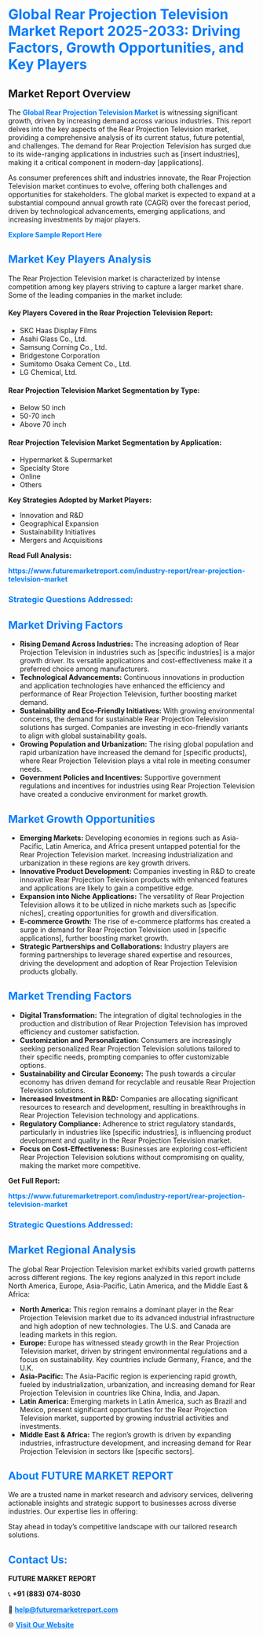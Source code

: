 <h1 style="color: #007BFF;">Global Rear Projection Television Market Report 2025-2033: Driving Factors, Growth Opportunities, and Key Players</h1>

<section id="overview">
<h2>Market Report Overview</h2>
<p>The <a href="https://www.futuremarketreport.com/industry-report/rear-projection-television-market" style="color: #007BFF; text-decoration: none;"><strong>Global Rear Projection Television Market</strong></a> is witnessing significant growth, driven by increasing demand across various industries. This report delves into the key aspects of the Rear Projection Television market, providing a comprehensive analysis of its current status, future potential, and challenges. The demand for Rear Projection Television has surged due to its wide-ranging applications in industries such as [insert industries], making it a critical component in modern-day [applications].</p>
<p>As consumer preferences shift and industries innovate, the Rear Projection Television market continues to evolve, offering both challenges and opportunities for stakeholders. The global market is expected to expand at a substantial compound annual growth rate (CAGR) over the forecast period, driven by technological advancements, emerging applications, and increasing investments by major players.</p>
</section>

<section id="overview">
<p><a href="https://www.futuremarketreport.com/request-sample/reportId=116035" style="color: #007BFF; text-decoration: none;"><strong>Explore Sample Report Here</strong></a></p>
</section>

<section id="key-players">
<h2 style="color: #007BFF;">Market Key Players Analysis</h2>
<p>The Rear Projection Television market is characterized by intense competition among key players striving to capture a larger market share. Some of the leading companies in the market include:</p>
<h4>Key Players Covered in the Rear Projection Television Report:</h4>
<ul><li>SKC Haas Display Films</li><li>Asahi Glass Co., Ltd.</li><li>Samsung Corning Co., Ltd.</li><li>Bridgestone Corporation</li><li>Sumitomo Osaka Cement Co., Ltd.</li><li>LG Chemical, Ltd.</li></ul>
<h4>Rear Projection Television Market Segmentation by Type:</h4>
<ul><li>Below 50 inch</li><li>50-70 inch</li><li>Above 70 inch</li></ul>

<h4>Rear Projection Television Market Segmentation by Application:</h4>
<ul><li>Hypermarket &amp; Supermarket</li><li>Specialty Store</li><li>Online</li><li>Others</li></ul>
<p><strong>Key Strategies Adopted by Market Players:</strong></p>
<ul>
<li>Innovation and R&D</li>
<li>Geographical Expansion</li>
<li>Sustainability Initiatives</li>
<li>Mergers and Acquisitions</li>
</ul>
</section>

<section>
<p><strong>Read Full Analysis: </strong></p><a href="https://www.futuremarketreport.com/industry-report/rear-projection-television-market" style="color: #007BFF; text-decoration: none;"><strong>https://www.futuremarketreport.com/industry-report/rear-projection-television-market</strong></a>
<h3 style="color: #007BFF;">Strategic Questions Addressed:</h3>
</section>

<section id="driving-factors">
<h2 style="color: #007BFF;">Market Driving Factors</h2>
<ul>
<li><strong>Rising Demand Across Industries:</strong> The increasing adoption of Rear Projection Television in industries such as [specific industries] is a major growth driver. Its versatile applications and cost-effectiveness make it a preferred choice among manufacturers.</li>
<li><strong>Technological Advancements:</strong> Continuous innovations in production and application technologies have enhanced the efficiency and performance of Rear Projection Television, further boosting market demand.</li>
<li><strong>Sustainability and Eco-Friendly Initiatives:</strong> With growing environmental concerns, the demand for sustainable Rear Projection Television solutions has surged. Companies are investing in eco-friendly variants to align with global sustainability goals.</li>
<li><strong>Growing Population and Urbanization:</strong> The rising global population and rapid urbanization have increased the demand for [specific products], where Rear Projection Television plays a vital role in meeting consumer needs.</li>
<li><strong>Government Policies and Incentives:</strong> Supportive government regulations and incentives for industries using Rear Projection Television have created a conducive environment for market growth.</li>
</ul>
</section>

<section id="growth-opportunities">
<h2 style="color: #007BFF;">Market Growth Opportunities</h2>
<ul>
<li><strong>Emerging Markets:</strong> Developing economies in regions such as Asia-Pacific, Latin America, and Africa present untapped potential for the Rear Projection Television market. Increasing industrialization and urbanization in these regions are key growth drivers.</li>
<li><strong>Innovative Product Development:</strong> Companies investing in R&D to create innovative Rear Projection Television products with enhanced features and applications are likely to gain a competitive edge.</li>
<li><strong>Expansion into Niche Applications:</strong> The versatility of Rear Projection Television allows it to be utilized in niche markets such as [specific niches], creating opportunities for growth and diversification.</li>
<li><strong>E-commerce Growth:</strong> The rise of e-commerce platforms has created a surge in demand for Rear Projection Television used in [specific applications], further boosting market growth.</li>
<li><strong>Strategic Partnerships and Collaborations:</strong> Industry players are forming partnerships to leverage shared expertise and resources, driving the development and adoption of Rear Projection Television products globally.</li>
</ul>
</section>

<section id="trending-factors">
<h2 style="color: #007BFF;">Market Trending Factors</h2>
<ul>
<li><strong>Digital Transformation:</strong> The integration of digital technologies in the production and distribution of Rear Projection Television has improved efficiency and customer satisfaction.</li>
<li><strong>Customization and Personalization:</strong> Consumers are increasingly seeking personalized Rear Projection Television solutions tailored to their specific needs, prompting companies to offer customizable options.</li>
<li><strong>Sustainability and Circular Economy:</strong> The push towards a circular economy has driven demand for recyclable and reusable Rear Projection Television solutions.</li>
<li><strong>Increased Investment in R&D:</strong> Companies are allocating significant resources to research and development, resulting in breakthroughs in Rear Projection Television technology and applications.</li>
<li><strong>Regulatory Compliance:</strong> Adherence to strict regulatory standards, particularly in industries like [specific industries], is influencing product development and quality in the Rear Projection Television market.</li>
<li><strong>Focus on Cost-Effectiveness:</strong> Businesses are exploring cost-efficient Rear Projection Television solutions without compromising on quality, making the market more competitive.</li>
</ul>
</section>

<section>
<p><strong>Get Full Report: </strong></p><a href="https://www.futuremarketreport.com/industry-report/rear-projection-television-market" style="color: #007BFF; text-decoration: none;"><strong>https://www.futuremarketreport.com/industry-report/rear-projection-television-market</strong></a>
<h3 style="color: #007BFF;">Strategic Questions Addressed:</h3>
</section>


<section id="regional-analysis">
<h2 style="color: #007BFF;">Market Regional Analysis</h2>
<p>The global Rear Projection Television market exhibits varied growth patterns across different regions. The key regions analyzed in this report include North America, Europe, Asia-Pacific, Latin America, and the Middle East & Africa:</p>
<ul>
<li><strong>North America:</strong> This region remains a dominant player in the Rear Projection Television market due to its advanced industrial infrastructure and high adoption of new technologies. The U.S. and Canada are leading markets in this region.</li>
<li><strong>Europe:</strong> Europe has witnessed steady growth in the Rear Projection Television market, driven by stringent environmental regulations and a focus on sustainability. Key countries include Germany, France, and the U.K.</li>
<li><strong>Asia-Pacific:</strong> The Asia-Pacific region is experiencing rapid growth, fueled by industrialization, urbanization, and increasing demand for Rear Projection Television in countries like China, India, and Japan.</li>
<li><strong>Latin America:</strong> Emerging markets in Latin America, such as Brazil and Mexico, present significant opportunities for the Rear Projection Television market, supported by growing industrial activities and investments.</li>
<li><strong>Middle East & Africa:</strong> The region’s growth is driven by expanding industries, infrastructure development, and increasing demand for Rear Projection Television in sectors like [specific sectors].</li>
</ul>
</section>

<footer>
<h2 style="color: #007BFF;">About FUTURE MARKET REPORT</h2>
<p>We are a trusted name in market research and advisory services, delivering actionable insights and strategic support to businesses across diverse industries. Our expertise lies in offering:</p>

<p>Stay ahead in today’s competitive landscape with our tailored research solutions.</p>

<h2 style="color: #007BFF;">Contact Us:</h2>
<p><strong>FUTURE MARKET REPORT</strong></p>
<p>📞 <strong>+91 (883) 074-8030</strong></p>
<p>📧 <strong><a href="mailto:help@futuremarketreport.com" style="color: #007BFF;">help@futuremarketreport.com</a></strong></p>
<p>🌐 <strong><a href="https://www.futuremarketreport.com/" style="color: #007BFF;">Visit Our Website</a></strong></p>
</footer>